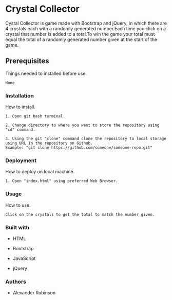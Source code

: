 # Crystal Collector

Cystal Collector is game made with Bootstrap and jQuery, in which there are 4 crystals each with a randomly generated number.Each time you click on a crystal that number is added to a total.To win the game your total must equal the total of a randomly generated number given at the start of the game. 


## Prerequisites

Things needed to installed before use.

```
None
``` 

### Installation

How to install.

```
1. Open git bash terminal.
```

```
2. Change directory to where you want to store the repository using "cd" command. 
```

```
3. Using the git "clone" command clone the repository to local storage using URL in the repository on Github.  
Example: "git clone https://github.com/someone/someone-repo.git"
```


### Deployment

How to deploy on local machine.

```
1. Open "index.html" using preferred Web Browser.
```

### Usage

How to use.

```
Click on the crystals to get the total to match the number given.
```

### Built with

* HTML

* Bootstrap

* JavaScript

* jQuery

### Authors

* Alexander Robinson



